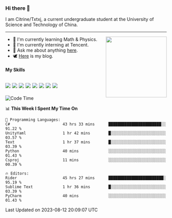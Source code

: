 ### Hi there 👋

I am Citrine/Txtxj, a current undergraduate student at the University of Science and Technology of China.

---

<img align="right" height="190" src="http://github-profile-summary-cards.vercel.app/api/cards/stats?username=txtxj&theme=vue">

- 🌱 I'm currently learning Math & Physics.
- 🐶 I'm currently interning at Tencent.
- 💬 Ask me about anything [here](https://github.com/txtxj/txtxj/issues).
- 🕊️ [Here](https://txtxj.top) is my blog.

#### My Skills

![](https://img.shields.io/badge/C%23-239120?logo=csharp&logoColor=fff)
![](https://img.shields.io/badge/Unity-000000?logo=unity&logoColor=fff)
![](https://img.shields.io/badge/Python-3e74a2?logo=python&logoColor=fff)
![](https://img.shields.io/badge/C++-65318e?logo=cplusplus&logoColor=fff)
![](https://img.shields.io/badge/C-5654a2?logo=c&logoColor=fff)
![](https://img.shields.io/badge/Blender-f5792a?logo=blender&logoColor=fff)
![](https://img.shields.io/badge/MS%20SQL-cc2927?logo=microsoftsqlserver&logoColor=fff)
![](https://img.shields.io/badge/My%20SQL-4479a1?logo=mysql&logoColor=fff)
---

<!--START_SECTION:waka-->
![Code Time](http://img.shields.io/badge/Code%20Time-1%2C311%20hrs%2046%20mins-blue)

📊 **This Week I Spent My Time On** 

```text
💬 Programming Languages: 
C#                       43 hrs 33 mins      ███████████████████████░░   91.22 % 
UnityYaml                1 hr 42 mins        █░░░░░░░░░░░░░░░░░░░░░░░░   03.57 % 
Text                     1 hr 37 mins        █░░░░░░░░░░░░░░░░░░░░░░░░   03.39 % 
Python                   40 mins             ░░░░░░░░░░░░░░░░░░░░░░░░░   01.43 % 
Csproj                   11 mins             ░░░░░░░░░░░░░░░░░░░░░░░░░   00.39 % 

🔥 Editors: 
Rider                    45 hrs 27 mins      ████████████████████████░   95.19 % 
Sublime Text             1 hr 36 mins        █░░░░░░░░░░░░░░░░░░░░░░░░   03.39 % 
PyCharm                  40 mins             ░░░░░░░░░░░░░░░░░░░░░░░░░   01.43 % 
```


 Last Updated on 2023-08-12 20:09:07 UTC
<!--END_SECTION:waka-->
